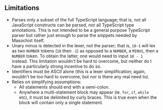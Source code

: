 ## Limitations

- Parses only a subset of the full TypeScript language; that is, not all JavaScript constructs can be parsed, nor all TypeScript type annotations. This is not intended to be a general purpose TypeScript parser but rather just enough to parse the snippets needed by Masochist itself.
- Unary minus is detected in the lexer, not the parser; that is, `10-1` will lex as two `NUMBER` tokens (`10` then `-1`) as opposed to a `NUMBER`, a `MINUS`, then a `NUMBER` token. To obtain the latter, one would need to input `10 - 1` instead. This limitation wouldn't be hard to overcome, but neither do I have a particularly strong incentive to do so.
- Identifiers must be ASCII alone (this is a lexer simplification; again, wouldn't be too hard to overcome, but nor is there any real need to).
- Relies on simplifying assumptions:
  - All statements should end with a semi-colon.
  - Anywhere a multi-statement block may appear (ie. `for`, `if`, `while` etc), it must be delimited by curly braces. This is true even when the block will contain only a single statement.
